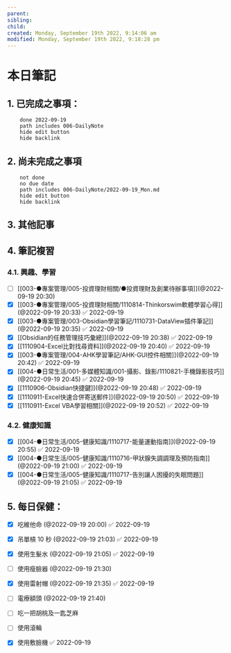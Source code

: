 ```yaml
---
parent: 
sibling: 
child: 
created: Monday, September 19th 2022, 9:14:06 am
modified: Monday, September 19th 2022, 9:18:28 pm
---
```


# 本日筆記


## 1. 已完成之事項：
```tasks
	done 2022-09-19
	path includes 006-DailyNote
	hide edit button 
	hide backlink
```

## 2. 尚未完成之事項
```tasks
	not done
	no due date
	path includes 006-DailyNote/2022-09-19_Mon.md
	hide edit button 
	hide backlink
```

## 3. 其他記事

## 4. 筆記複習
### 4.1. 興趣、學習
- [ ] [[003-●專案管理/005-投資理財相關/●投資理財及創業待辦事項]](@2022-09-19 20:30)
- [x] [[003-●專案管理/005-投資理財相關/1110814-Thinkorswim軟體學習心得]](@2022-09-19 20:33) ✅ 2022-09-19
- [x] [[003-●專案管理/003-Obsidian學習筆記/1110731-DataView插件筆記]](@2022-09-19 20:35) ✅ 2022-09-19
- [x] [[Obsidian的任務管理技巧彙總]](@2022-09-19 20:38) ✅ 2022-09-19
- [x] [[1110904-Excel比對找尋資料]](@2022-09-19 20:40) ✅ 2022-09-19
- [x] [[003-●專案管理/004-AHK學習筆記/AHK-GUI控件相關]](@2022-09-19 20:42) ✅ 2022-09-19
- [x] [[004-●日常生活/001-多媒體知識/001-攝影、錄影/1110821-手機錄影技巧]](@2022-09-19 20:45) ✅ 2022-09-19
- [x] [[1110906-Obsidian快捷鍵]](@2022-09-19 20:48) ✅ 2022-09-19
- [x] [[1110911-Excel快速合併寄送郵件]](@2022-09-19 20:50) ✅ 2022-09-19
- [x] [[1110911-Excel VBA學習相關]](@2022-09-19 20:52) ✅ 2022-09-19

### 4.2. 健康知識
- [x] [[004-●日常生活/005-健康知識/1110717-能量運動指南]](@2022-09-19 20:55) ✅ 2022-09-19
- [x] [[004-●日常生活/005-健康知識/1110716-甲狀腺失調調理及預防指南]](@2022-09-19 21:00) ✅ 2022-09-19
- [x] [[004-●日常生活/005-健康知識/1110717-告別讓人困擾的失眠問題]](@2022-09-19 21:05) ✅ 2022-09-19

## 5. 每日保健：
- [x] 吃維他命 (@2022-09-19 20:00) ✅ 2022-09-19
- [x] 吊單槓 10 秒 (@2022-09-19 21:03) ✅ 2022-09-19
- [x] 使用生髮水 (@2022-09-19 21:05) ✅ 2022-09-19
- [ ] 使用瘦臉器 (@2022-09-19 21:30)
- [x] 使用雷射帽 (@2022-09-19 21:35) ✅ 2022-09-19
- [ ] 電療額頭 (@2022-09-19 21:40)
- [ ] 吃一把胡桃及一匙芝麻
- [ ] 使用滾輪
- [x] 使用敷臉機 ✅ 2022-09-19

